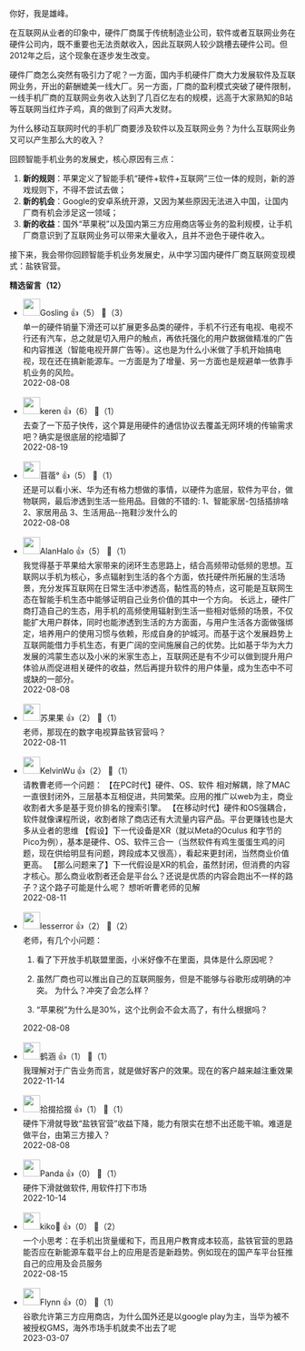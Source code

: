 你好，我是雄峰。

在互联网从业者的印象中，硬件厂商属于传统制造业公司，软件或者互联网业务在硬件公司内，既不重要也无法贡献收入，因此互联网人较少跳槽去硬件公司。但2012年之后，这个现象在逐步发生改变。

硬件厂商怎么突然有吸引力了呢？一方面，国内手机硬件厂商大力发展软件及互联网业务，开出的薪酬媲美一线大厂。另一方面，厂商的盈利模式突破了硬件限制，一线手机厂商的互联网业务收入达到了几百亿左右的规模，远高于大家熟知的B站等互联网当红炸子鸡，真的做到了闷声大发财。

为什么移动互联网时代的手机厂商要涉及软件以及互联网业务？为什么互联网业务又可以产生那么大的收入？

回顾智能手机业务的发展史，核心原因有三点：

1. **新的规则**：苹果定义了智能手机“硬件+软件+互联网”三位一体的规则，新的游戏规则下，不得不尝试去做；
2. **新的机会**：Google的安卓系统开源，又因为某些原因无法进入中国，让国内厂商有机会涉足这一领域；
3. **新的收益**：国外“苹果税”以及国内第三方应用商店等业务的盈利规模，让手机厂商意识到了互联网业务可以带来大量收入，且并不逊色于硬件收入。

接下来，我会带你回顾智能手机业务发展史，从中学习国内硬件厂商互联网变现模式：盐铁官营。
<div><strong>精选留言（12）</strong></div><ul>
<li><img src="https://static001.geekbang.org/account/avatar/00/0f/7d/40/c6807cf7.jpg" width="30px"><span>Gosling</span> 👍（5） 💬（3）<div>单一的硬件销量下滑还可以扩展更多品类的硬件，手机不行还有电视、电视不行还有汽车，总之就是切入用户的触点，再依托强化的用户数据做精准的广告和内容推送（智能电视开屏广告等）。这也是为什么小米做了手机开始搞电视，现在还在搞新能源车。一方面是为了增量、另一方面也是规避单一依靠手机业务的风险。</div>2022-08-08</li><br/><li><img src="https://static001.geekbang.org/account/avatar/00/30/20/2a/933fb868.jpg" width="30px"><span>keren</span> 👍（6） 💬（1）<div>去查了一下茄子快传，这个算是用硬件的通信协议去覆盖无网环境的传输需求吧？确实是很底层的挖墙脚了</div>2022-08-19</li><br/><li><img src="https://static001.geekbang.org/account/avatar/00/29/97/23/9c9bd0d4.jpg" width="30px"><span>苜蓿°</span> 👍（5） 💬（1）<div>
还是可以看小米、华为还有格力想做的事情，以硬件为底层，软件为平台，做物联网，最后渗透到生活一些用品。目做的不错的:
1、智能家居-包括插排啥
2、家居用品
3、生活用品--拖鞋沙发什么的</div>2022-08-08</li><br/><li><img src="https://static001.geekbang.org/account/avatar/00/28/80/1e/771169c0.jpg" width="30px"><span>AlanHalo</span> 👍（5） 💬（1）<div>我觉得基于苹果给大家带来的闭环生态思路上，结合高频带动低频的思想。互联网以手机为核心，多点辐射到生活的各个方面，依托硬件所拓展的生活场景，充分发挥互联网在日常生活中渗透高，黏性高的特点，这可能是互联网生态在智能手机生态中能够证明自己业务价值的其中一个方向。
长远上，硬件厂商打造自己的生态，用手机的高频使用辐射到生活一些相对低频的场景，不仅能扩大用户群体，同时也能渗透到生活的方方面面，与用户生活各方面做强绑定，培养用户的使用习惯与依赖，形成自身的护城河。而基于这个发展趋势上互联网能借力手机生态，有更广阔的空间施展自己的优势。比如基于华为大力发展的鸿蒙生态以及小米的米家生态上，互联网还是有不少可以做到提升用户体验从而促进相关硬件的收益，然后再提升软件的用户体量，成为生态中不可或缺的一部分。</div>2022-08-08</li><br/><li><img src="https://static001.geekbang.org/account/avatar/00/2b/86/73/5190bbde.jpg" width="30px"><span>苏果果</span> 👍（2） 💬（1）<div>老师，那现在的数字电视算盐铁官营吗？</div>2022-08-11</li><br/><li><img src="https://static001.geekbang.org/account/avatar/00/2e/80/74/2888f532.jpg" width="30px"><span>KelvinWu</span> 👍（2） 💬（1）<div>请教曹老师一个问题：
【在PC时代】硬件、OS、软件 相对解耦，除了MAC一直很封闭外，三层基本互相促进，共同繁荣。应用的推广以web为主，商业收割者大多是基于竞价排名的搜索引擎。
【在移动时代】硬件和OS强耦合，软件就像课程所说，收割者除了商店还有大流量内容产品。平台更赚钱也是大多从业者的思维
【假设】下一代设备是XR（就以Meta的Oculus 和字节的Pico为例），基本是硬件、OS、软件三合一（当然软件有鸡生蛋蛋生鸡的问题，现在供给明显有问题，跨段成本又很高），看起来更封闭，当然商业价值更高。
【那么问题来了】下一代假设是XR的机会，虽然封闭，但消费的内容才核心。那么商业收割者还会是平台么？还说是优质的内容会跑出不一样的路子？这个路子可能是什么呢？
想听听曹老师的见解</div>2022-08-11</li><br/><li><img src="https://static001.geekbang.org/account/avatar/00/14/9d/a4/e481ae48.jpg" width="30px"><span>lesserror</span> 👍（2） 💬（2）<div>老师，有几个小问题：

1. 看了下开放手机联盟里面，小米好像不在里面，具体是什么原因呢？

2. 虽然厂商也可以推出自己的互联网服务，但是不能够与谷歌形成明确的冲突。 为什么？冲突了会怎么样？

3. “苹果税”为什么是30%，这个比例会不会太高了，有什么根据吗？</div>2022-08-08</li><br/><li><img src="https://static001.geekbang.org/account/avatar/00/0f/97/81/c457def1.jpg" width="30px"><span>鹤涵</span> 👍（1） 💬（1）<div>我理解对于广告业务而言，就是做好客户的效果。现在的客户越来越注重效果</div>2022-11-14</li><br/><li><img src="https://static001.geekbang.org/account/avatar/00/10/0c/e1/f663213e.jpg" width="30px"><span>拾掇拾掇</span> 👍（1） 💬（1）<div>硬件下滑就导致“盐铁官营”收益下降，能力有限实在想不出还能干嘛。难道是做平台，由第三方接入？</div>2022-08-08</li><br/><li><img src="https://static001.geekbang.org/account/avatar/00/10/b8/3c/1a294619.jpg" width="30px"><span>Panda</span> 👍（0） 💬（1）<div>硬件下滑就做软件,  用软件打下市场</div>2022-10-14</li><br/><li><img src="https://static001.geekbang.org/account/avatar/00/10/87/71/5b02e8a6.jpg" width="30px"><span>kiko🐯</span> 👍（0） 💬（2）<div>一个小思考：在手机出货量缓和下，而且用户教育成本较高，盐铁官营的思路能否应在新能源车载平台上的应用是否是新趋势。例如现在的国产车平台狂推自己的应用及会员服务</div>2022-08-15</li><br/><li><img src="https://static001.geekbang.org/account/avatar/00/21/61/ec/36917ba8.jpg" width="30px"><span>Flynn</span> 👍（0） 💬（1）<div>谷歌允许第三方应用商店，为什么国外还是以google play为主，当华为被不被授权GMS，海外市场手机就卖不出去了呢</div>2023-03-07</li><br/>
</ul>